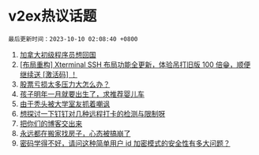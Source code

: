# v2ex热议话题

`最后更新时间：2023-10-10 02:08:40 +0800`

1. [加拿大初级程序员想回国](https://www.v2ex.com/t/980098)
1. [[布局重构] Xterminal SSH 布局功能全更新，体验吊打旧版 100 倍😁，顺便继续送 [激活码] ！](https://www.v2ex.com/t/980160)
1. [股票亏损太多压力大怎么办？](https://www.v2ex.com/t/980243)
1. [孩子明年一月就要出生了，求推荐婴儿车](https://www.v2ex.com/t/980075)
1. [由于秃头被大学室友抓着嘲讽](https://www.v2ex.com/t/980111)
1. [想探讨一下钉钉对几种远程打卡的检测与限制呀](https://www.v2ex.com/t/980127)
1. [把你们的博客交出来](https://www.v2ex.com/t/980228)
1. [永远都在搬家找房子，心态被搞崩了](https://www.v2ex.com/t/980156)
1. [密码学得不好，请问这种简单用户 id 加密模式的安全性有多大问题？](https://www.v2ex.com/t/980076)

